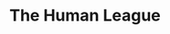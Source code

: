 ---
title: "The Human League"
summary: "The Human League are an English synth-pop band formed in Sheffield in 1977. Initially an experimental electronic outfit, the group signed to Virgin Records in 1979 and later attained widespread commercial success with their third album Dare in 1981 after restructuring their lineup. The album contained four hit singles, including the UK/US number one hit \"Don't You Want Me\". The band received the Brit Award for Best British Breakthrough Act in 1982. Further hits followed throughout the 1980s and into the 1990s, including \"Mirror Man\", \" Fascination\", \"The Lebanon\", \"Human\" and \"Tell Me When\".
The only constant band member since 1977 has been lead singer and songwriter Philip Oakey. Keyboard players Martyn Ware and Ian Craig Marsh both left the band in 1980 to form Heaven 17. Under Oakey's leadership, the Human League then evolved into a commercially successful new pop band, with a new line-up including female vocalists Joanne Catherall and Susan Ann Sulley. Since the mid-1990s, the band have essentially been a trio of Oakey, Catherall and Sulley with various sidemen.
Since 1978, the Human League have released 9 studio albums, a remix album, a live album, 6 EPs, 29 singles and 13 compilation albums. They have had 6 Top 20 albums and 13 Top 20 singles in the UK and had sold more than 20 million records worldwide by 2010. As an early techno-pop act that received extensive MTV airplay, they are regarded as one of the leading artists of the 1980s Second British Invasion of the US."
image: "the-human-league.jpg"
apple_music_artist_url: "None"
wikipedia_url: "https://en.wikipedia.org/wiki/The_Human_League"
---